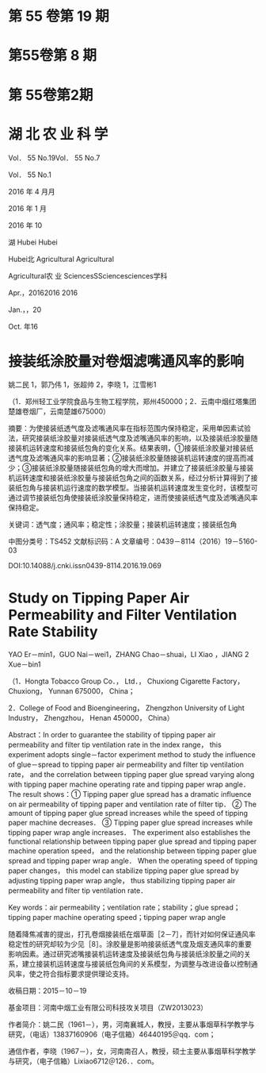 # 第 55 卷第 19 期

# 第55卷第 8 期

# 第 55卷第2期

# 湖 北 农 业 科 学

Vol． 55 No.19Vol． 55 No.7

Vol． 55 No.1

2016 年 4 月月

2016 年 1 月

2016 年 10

湖 Hubei   Hubei

Hubei北 Agricultural   Agricultural

Agricultural农         业 SciencesSSciencesciences学科

Apr.，20162016 2016

Jan.，，20

Oct. 年16

# 接装纸涂胶量对卷烟滤嘴通风率的影响

姚二民 1，郭乃伟 1，张超帅 2，李晓 1，江雪彬1

（1．郑州轻工业学院食品与生物工程学院，郑州450000；2．云南中烟红塔集团楚雄卷烟厂，云南楚雄675000）

摘要：为使接装纸透气度及滤嘴通风率在指标范围内保持稳定，采用单因素试验法，研究接装纸涂胶量对接装纸透气度及滤嘴通风率的影响，以及接装纸涂胶量随接装机运转速度和接装纸包角的变化关系。结果表明，①接装纸涂胶量对接装纸透气度及滤嘴通风率的影响显著；②接装纸涂胶量随接装机运转速度的提高而减少；③接装纸涂胶量随接装纸包角的增大而增加。并建立了接装纸涂胶量与接装机运转速度和接装纸涂胶量与接装纸包角之间的函数关系，经过分析计算得到了接装纸包角与接装机运行速度的数学模型。当接装机运转速度发生变化时，该模型可通过调节接装纸包角使接装纸涂胶量保持稳定，进而使接装纸透气度及滤嘴通风率保持稳定。

关键词：透气度；通风率；稳定性；涂胶量；接装机运转速度；接装纸包角

中图分类号：TS452  文献标识码：A  文章编号：0439－8114（2016）19－5160-03

DOI:10.14088/j.cnki.issn0439-8114.2016.19.069

# Study on Tipping Paper Air Permeability and Filter Ventilation Rate Stability

YAO Er－min1，GUO Nai－wei1，ZHANG Chao－shuai，LI Xiao ，JIANG 2 Xue－bin1

（1．Hongta Tobacco Group Co．， Ltd．， Chuxiong Cigarette Factory， Chuxiong， Yunnan 675000， China；

2．College of Food and Bioengineering， Zhengzhon University of Light Industry， Zhengzhou， Henan 450000， China）

Abstract：In order to guarantee the stability of tipping paper air permeability and filter tip ventilation rate in the index range， this experiment adopts single－factor experiment method to study the influence of glue－spread to tipping paper air permeability and filter tip ventilation rate， and the correlation between tipping paper glue spread varying along with tipping paper machine operating rate and tipping paper wrap angle． The result shows：① Tipping paper glue spread has a dramatic influence on air permeability of tipping paper and ventilation rate of filter tip． ② The amount of tipping paper glue spread increases while the speed of tipping paper machine decreases． ③ Tipping paper glue spread increases while tipping paper wrap angle increases． The experiment also establishes the functional relationship between tipping paper glue spread and tipping paper machine operation speed， and the relationship between tipping paper glue spread and tipping paper wrap angle． When the operating speed of tipping paper changes， this model can stabilize tipping paper glue spread by adjusting tipping paper wrap angle， thus stabilizing tipping paper air permeability and filter tip ventilation rate．

Key words：air permeability；ventilation rate；stability；glue spread；tipping paper machine operating speed；tipping paper wrap angle

随着降焦减害的提出，打孔卷烟接装纸在烟草面［2－7］，而针对如何保证通风率稳定性的研究却较为少见［8］。涂胶量是影响接装纸透气度及烟支通风率的重要影响因素。通过研究滤嘴接装机运转速度及接装纸包角与接装纸涂胶量之间的关系，建立接装机运转速度与接装纸包角间的关系模型，为调整与改进设备以控制通风率，使之符合指标要求提供理论支持。

收稿日期：2015－10－19

基金项目：河南中烟工业有限公司科技攻关项目（ZW2013023）

作者简介：姚二民（1961－），男，河南襄城人，教授，主要从事烟草科学教学与研究，（电话）13837160906（电子信箱）46440195＠qq．com；

通信作者，李晓（1967－），女，河南南召人，教授，硕士主要从事烟草科学教学与研究，（电子信箱）Lixiao6712＠126．．com。